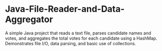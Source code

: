 # Java-File-Reader-and-Data-Aggregator
A simple Java project that reads a text file, parses candidate names and votes, and aggregates the total votes for each candidate using a HashMap. Demonstrates file I/O, data parsing, and basic use of collections.

